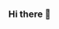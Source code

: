 ### Hi there 👋

<!--
**Mayada-Ahmed/Mayada-Ahmed** is a ✨ _special_ ✨ repository because its `README.md` (this file) appears on your GitHub profile.

Here are some ideas to get you started:

- 🔭 I’m currently working on ...
- 🌱 I’m currently learning ...
- 👯 I’m looking to collaborate on ...
- 🤔 I’m looking for help with ...
- 💬 Ask me about ASP.Net
- 📫 How to reach me:mayadaa.ahmed2810@gmail.com
- 😄 Pronouns: ...
- ⚡ Fun fact: ...
-->
